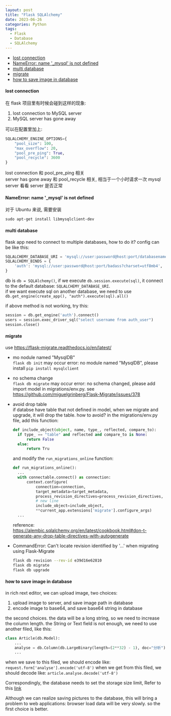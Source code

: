 ```yaml
---
layout: post
title: "Flask SQLAlchemy"
date: 2023-06-26
categories: Python
tags:
  - Flask
  - Database
  - SQLAlchemy
---
```


- [lost connection](#lost-connection)
- [NameError: name '\_mysql' is not defined](#nameerror-name-_mysql-is-not-defined)
- [multi database](#multi-database)
- [migrate](#migrate)
- [how to save image in database](#how-to-save-image-in-database)

#### lost connection

在 flask 项目里有时候会碰到这样的现象:

1. lost connection to MySQL server
2. MySQL server has gone away

可以在配置里加上:

```python
SQLALCHEMY_ENGINE_OPTIONS={
    "pool_size": 100,
    "max_overflow": 20,
    "pool_pre_ping": True,
    "pool_recycle": 3600
}
```

lost connection 和 pool_pre_ping 相关  
server has gone away 和 pool_recycle 相关, 相当于一个小时请求一次 mysql server 看看 server 是否正常

#### NameError: name '\_mysql' is not defined

对于 Ubuntu 来说, 需要安装

```shell
sudo apt-get install libmysqlclient-dev
```

#### multi database

flask app need to connect to multiple databases, how to do it?
config can be like this:

```python
SQLALCHEMY_DATABASE_URI = 'mysql://user:password@host:port/databasename?charset=utf8mb4'
SQLALCHEMY_BINDS = {
    'auth': 'mysql://user:password@host:port/badass?charset=utf8mb4',
}
```

db is `db = SQLAlchemy()`, if we execute `db.session.execute(sql)`, it connect to the default database: `SQLALCHEMY_DATABASE_URI`.  
if we want execute sql on another database, we need to use ` db.get_engine(create_app(), "auth").execute(sql).all()`

if above method is not working, try this:

```python
session = db.get_engine('auth').connect()
users = session.exec_driver_sql("select username from auth_user")
session.close()
```

#### migrate

use <https://flask-migrate.readthedocs.io/en/latest/>

- mo nodule named "MysqlDB"  
  `flask db init` may occur error: no module named "MysqlDB", please install `pip install mysqlclient`

- no schema change  
  `flask db migrate` may occur error: no schema changed, please add import model in migrations/env.py. see <https://github.com/miguelgrinberg/Flask-Migrate/issues/378>

- avoid drop table  
  if databse have table that not defined in model, when we migrate and upgrade, it will drop the table. how to avoid?
  in the migrations/env.py file, add this function:

  ```python
  def include_object(object, name, type_, reflected, compare_to):
    if type_ == "table" and reflected and compare_to is None:
        return False
    else:
        return Tru
  ```

  and modify the `run_migrations_online` function:

  ```python
  def run_migrations_online():
    ...
    with connectable.connect() as connection:
        context.configure(
            connection=connection,
            target_metadata=target_metadata,
            process_revision_directives=process_revision_directives,
            # new line
            include_object=include_object,
            **current_app.extensions['migrate'].configure_args)
    ...
  ```

  reference: <https://alembic.sqlalchemy.org/en/latest/cookbook.html#don-t-generate-any-drop-table-directives-with-autogenerate>

- CommandError: Can't locate revision identified by '...' when migrating using Flask-Migrate
  ```bash
  flask db revision --rev-id e39d16e62810
  flask db migrate
  flask db upgrade
  ```

#### how to save image in database

in rich rext editor, we can upload image, two choices:

1. upload image to server, and save image path in database
2. encode image to base64, and save base64 string in database

the second choices. the data will be a long string, so we need to increase the column length.
the String or Text field is not enough, we need to use another filed, like this:

```python
class Article(db.Model):
    ...
    analyse = db.Column(db.LargeBinary(length=(2**32) - 1), doc="分析")
    ...
```

when we save to this filed, we should encode like: `request.form['analyse'].encode('utf-8')`
when we get from this filed, we should decode like: `article.analyse.decode('utf-8')`

Correspondingly, the database needs to set the storage size limit, Refer to this [link](/blog/problems-you-may-meet-when-using-MySQL.html#mysql-server-has-gone-away-long-byte)

Although we can realize saving pictures to the database, this will bring a problem to web applications: browser load data will be very slowly. so the first choice is better.

```

```
